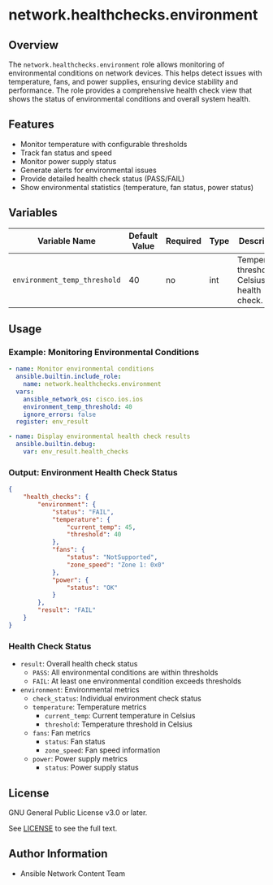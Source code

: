 # network.healthchecks.environment

## Overview
The `network.healthchecks.environment` role allows monitoring of environmental conditions on network devices. This helps detect issues with temperature, fans, and power supplies, ensuring device stability and performance. The role provides a comprehensive health check view that shows the status of environmental conditions and overall system health.

## Features
- Monitor temperature with configurable thresholds
- Track fan status and speed
- Monitor power supply status
- Generate alerts for environmental issues
- Provide detailed health check status (PASS/FAIL)
- Show environmental statistics (temperature, fan status, power status)

## Variables
| Variable Name   | Default Value | Required | Type  | Description                                      |
|----------------|--------------|----------|-------|--------------------------------------------------|
| `environment_temp_threshold` | 40     | no       | int   | Temperature threshold in Celsius for health check. |

## Usage

### Example: Monitoring Environmental Conditions
```yaml
- name: Monitor environmental conditions
  ansible.builtin.include_role:
    name: network.healthchecks.environment
  vars:
    ansible_network_os: cisco.ios.ios
    environment_temp_threshold: 40
    ignore_errors: false
  register: env_result

- name: Display environmental health check results
  ansible.builtin.debug:
    var: env_result.health_checks
```

### Output: Environment Health Check Status
```json
{
    "health_checks": {
        "environment": {
            "status": "FAIL",
            "temperature": {
                "current_temp": 45,
                "threshold": 40
            },
            "fans": {
                "status": "NotSupported",
                "zone_speed": "Zone 1: 0x0"
            },
            "power": {
                "status": "OK"
            }
        },
        "result": "FAIL"
    }
}
```

### Health Check Status
- `result`: Overall health check status
  - `PASS`: All environmental conditions are within thresholds
  - `FAIL`: At least one environmental condition exceeds thresholds
- `environment`: Environmental metrics
  - `check_status`: Individual environment check status
  - `temperature`: Temperature metrics
    - `current_temp`: Current temperature in Celsius
    - `threshold`: Temperature threshold in Celsius
  - `fans`: Fan metrics
    - `status`: Fan status
    - `zone_speed`: Fan speed information
  - `power`: Power supply metrics
    - `status`: Power supply status

## License

GNU General Public License v3.0 or later.

See [LICENSE](https://www.gnu.org/licenses/gpl-3.0.txt) to see the full text.

## Author Information

- Ansible Network Content Team
